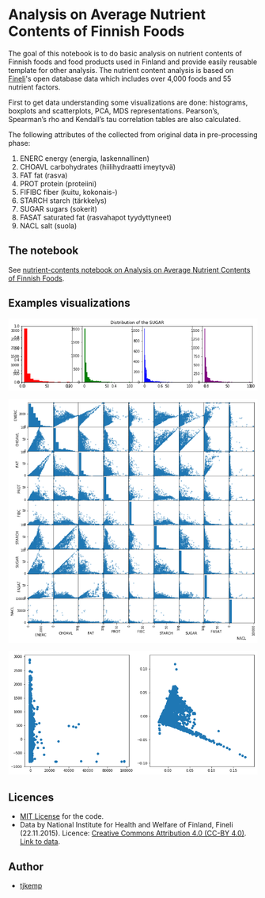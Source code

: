 # Analysis on Average Nutrient Contents of Finnish Foods

The goal of this notebook is to do basic analysis on nutrient contents of Finnish foods and food products used in Finland and provide easily reusable template for other analysis. The nutrient content analysis is based on [Fineli](https://fineli.fi/fineli/en/index)'s open database data which includes over 4,000 foods and 55 nutrient factors.

First to get data understanding some visualizations are done: histograms, boxplots and scatterplots, PCA, MDS representations. Pearson’s, Spearman’s rho and Kendall’s tau correlation tables are also calculated.

The following attributes of the collected from original data in pre-processing phase:

1. ENERC	energy (energia, laskennallinen)
2. CHOAVL	carbohydrates (hiilihydraatti imeytyvä)
3. FAT	    fat (rasva)
4. PROT	    protein (proteiini)
5. FIFIBC	fiber (kuitu, kokonais-)
6. STARCH	starch (tärkkelys)
7. SUGAR	sugars (sokerit)
8. FASAT	saturated fat (rasvahapot tyydyttyneet)
9. NACL	    salt (suola)

## The notebook

See [nutrient-contents notebook on Analysis on Average Nutrient Contents of Finnish Foods](https://github.com/tjkemp/nutrient-contents/blob/master/nutrient-contents.ipynb).

## Examples visualizations

![Histogram](https://github.com/tjkemp/nutrient-contents/blob/master/images/histograms.png)

![Scatter plot](https://github.com/tjkemp/nutrient-contents/blob/master/images/scatterplots.png)

![Principal Component Analysis](https://github.com/tjkemp/nutrient-contents/blob/master/images/pca.png)

## Licences

- [MIT License](LICENSE) for the code.
- Data by National Institute for Health and Welfare of Finland, Fineli (22.11.2015). Licence: [Creative Commons Attribution 4.0 (CC-BY 4.0)](https://creativecommons.org/licenses/by/4.0/deed.en). [Link to data](https://fineli.fi/fineli/en/ohje/19).

## Author

- [tjkemp](https://github.com/tjkemp)
